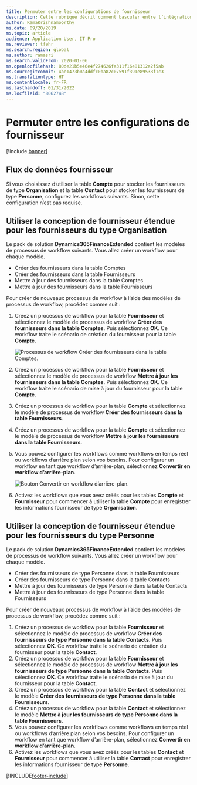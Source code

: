 ```yaml
---
title: Permuter entre les configurations de fournisseur
description: Cette rubrique décrit comment basculer entre l’intégration des données fournisseur entre les applications Finances et Opérations et Dataverse.
author: RamaKrishnamoorthy
ms.date: 09/20/2019
ms.topic: article
audience: Application User, IT Pro
ms.reviewer: tfehr
ms.search.region: global
ms.author: ramasri
ms.search.validFrom: 2020-01-06
ms.openlocfilehash: 80de21b5e46e4f274626fa311f16e81312a2f5ab
ms.sourcegitcommit: 4be1473b0a4ddfc0ba82c07591f391e89538f1c3
ms.translationtype: HT
ms.contentlocale: fr-FR
ms.lasthandoff: 01/31/2022
ms.locfileid: "8062748"
---
```

# <a name="switch-between-vendor-designs"></a>Permuter entre les configurations de fournisseur

[!include [banner](../../includes/banner.md)]





## <a name="vendor-data-flow"></a>Flux de données fournisseur 

Si vous choisissez d’utiliser la table **Compte** pour stocker les fournisseurs de type **Organisation** et la table **Contact** pour stocker les fournisseurs de type **Personne**, configurez les workflows suivants. Sinon, cette configuration n’est pas requise.

## <a name="use-the-extended-vendor-design-for-vendors-of-the-organization-type"></a>Utiliser la conception de fournisseur étendue pour les fournisseurs du type Organisation

Le pack de solution **Dynamics365FinanceExtended** contient les modèles de processus de workflow suivants. Vous allez créer un workflow pour chaque modèle.

+ Créer des fournisseurs dans la table Comptes
+ Créer des fournisseurs dans la table Fournisseurs
+ Mettre à jour des fournisseurs dans la table Comptes
+ Mettre à jour des fournisseurs dans la table Fournisseurs

Pour créer de nouveaux processus de workflow à l’aide des modèles de processus de workflow, procédez comme suit :

1. Créez un processus de workflow pour la table **Fournisseur** et sélectionnez le modèle de processus de workflow **Créer des fournisseurs dans la table Comptes**. Puis sélectionnez **OK**. Ce workflow traite le scénario de création du fournisseur pour la table **Compte**.

    ![Processus de workflow Créer des fournisseurs dans la table Comptes.](media/create_process.png)

2. Créez un processus de workflow pour la table **Fournisseur** et sélectionnez le modèle de processus de workflow **Mettre à jour les fournisseurs dans la table Comptes**. Puis sélectionnez **OK**. Ce workflow traite le scénario de mise à jour du fournisseur pour la table **Compte**.
3. Créez un processus de workflow pour la table **Compte** et sélectionnez le modèle de processus de workflow **Créer des fournisseurs dans la table Fournisseurs**.
4. Créez un processus de workflow pour la table **Compte** et sélectionnez le modèle de processus de workflow **Mettre à jour les fournisseurs dans la table Fournisseurs**.
5. Vous pouvez configurer les workflows comme workflows en temps réel ou workflows d’arrière plan selon vos besoins. Pour configurer un workflow en tant que workflow d’arrière-plan, sélectionnez **Convertir en workflow d’arrière-plan**.

    ![Bouton Convertir en workflow d’arrière-plan.](media/background_workflow.png)

6. Activez les workflows que vous avez créés pour les tables **Compte** et **Fournisseur** pour commencer à utiliser la table **Compte** pour enregistrer les informations fournisseur de type **Organisation**.

## <a name="use-the-extended-vendor-design-for-vendors-of-the-person-type"></a>Utiliser la conception de fournisseur étendue pour les fournisseurs du type Personne

Le pack de solution **Dynamics365FinanceExtended** contient les modèles de processus de workflow suivants. Vous allez créer un workflow pour chaque modèle.

+ Créer des fournisseurs de type Personne dans la table Fournisseurs
+ Créer des fournisseurs de type Personne dans la table Contacts
+ Mettre à jour des fournisseurs de type Personne dans la table Contacts
+ Mettre à jour des fournisseurs de type Personne dans la table Fournisseurs

Pour créer de nouveaux processus de workflow à l’aide des modèles de processus de workflow, procédez comme suit :

1. Créez un processus de workflow pour la table **Fournisseur** et sélectionnez le modèle de processus de workflow **Créer des fournisseurs de type Personne dans la table Contacts**. Puis sélectionnez **OK**. Ce workflow traite le scénario de création du fournisseur pour la table **Contact**.
2. Créez un processus de workflow pour la table **Fournisseur** et sélectionnez le modèle de processus de workflow **Mettre à jour les fournisseurs de type Personne dans la table Contacts**. Puis sélectionnez **OK**. Ce workflow traite le scénario de mise à jour du fournisseur pour la table **Contact**.
3. Créez un processus de workflow pour la table **Contact** et sélectionnez le modèle **Créer des fournisseurs de type Personne dans la table Fournisseurs**.
4. Créez un processus de workflow pour la table **Contact** et sélectionnez le modèle **Mettre à jour les fournisseurs de type Personne dans la table Fournisseurs**.
5. Vous pouvez configurer les workflows comme workflows en temps réel ou workflows d’arrière plan selon vos besoins. Pour configurer un workflow en tant que workflow d’arrière-plan, sélectionnez **Convertir en workflow d’arrière-plan**.
6. Activez les workflows que vous avez créés pour les tables **Contact** et **Fournisseur** pour commencer à utiliser la table **Contact** pour enregistrer les informations fournisseur de type **Personne**.


[!INCLUDE[footer-include](../../../../includes/footer-banner.md)]